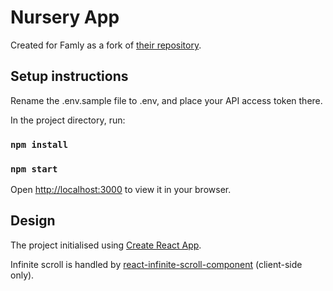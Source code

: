 # Nursery App

Created for Famly as a fork of [their repository](https://github.com/famly/hire-me).

## Setup instructions

Rename the .env.sample file to .env, and place your API access token there.

In the project directory, run:

### `npm install`

### `npm start`

Open [http://localhost:3000](http://localhost:3000) to view it in your browser.

## Design

The project initialised using [Create React App](https://create-react-app.dev/).

Infinite scroll is handled by [react-infinite-scroll-component](https://www.npmjs.com/package/react-infinite-scroll-component) (client-side only).
